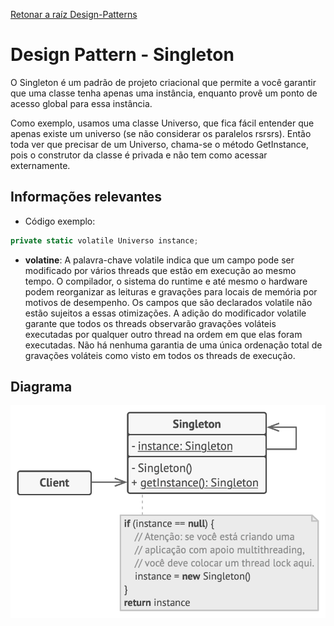 [Retonar a raíz Design-Patterns](https://github.com/julianorinaldi/Design-Patterns)

# Design Pattern - Singleton

O Singleton é um padrão de projeto criacional que permite a você garantir que uma classe tenha apenas uma instância, enquanto provê um ponto de acesso global para essa instância.

Como exemplo, usamos uma classe Universo, que fica fácil entender que apenas existe um universo (se não considerar os paralelos rsrsrs).
Então toda ver que precisar de um Universo, chama-se o método GetInstance, pois o construtor da classe é privada e não tem como acessar externamente.

## Informações relevantes

 - Código exemplo:
```csharp
private static volatile Universo instance;
```

 - **volatine**: A palavra-chave volatile indica que um campo pode ser modificado por vários threads que estão em execução ao mesmo tempo. O compilador, o sistema do runtime e até mesmo o hardware podem reorganizar as leituras e gravações para locais de memória por motivos de desempenho. Os campos que são declarados volatile não estão sujeitos a essas otimizações. A adição do modificador volatile garante que todos os threads observarão gravações voláteis executadas por qualquer outro thread na ordem em que elas foram executadas. Não há nenhuma garantia de uma única ordenação total de gravações voláteis como visto em todos os threads de execução.

## Diagrama
![](../../Image/SingletonDiagrama.png)